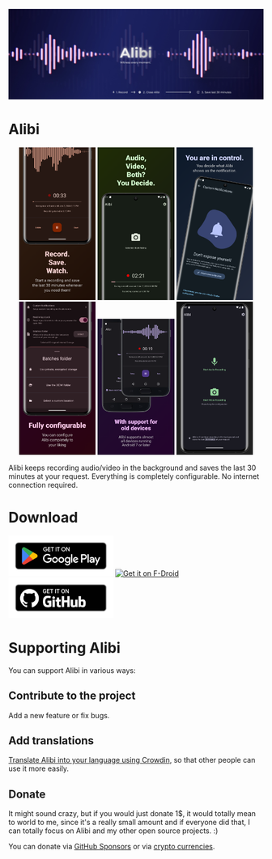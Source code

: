 ![Alibi, Witness every moment](readme_content/banner.webp)

# Alibi

<p float="left" align="center">
    <img src="fastlane/metadata/android/en-US/images/phoneScreenshots/01.webp" width="30%" />
    <img src="fastlane/metadata/android/en-US/images/phoneScreenshots/02.webp" width="30%" />
    <img src="fastlane/metadata/android/en-US/images/phoneScreenshots/03.webp" width="30%" />
    <img src="fastlane/metadata/android/en-US/images/phoneScreenshots/04.webp" width="30%" />
    <img src="fastlane/metadata/android/en-US/images/phoneScreenshots/05.webp" width="30%" />
    <img src="fastlane/metadata/android/en-US/images/phoneScreenshots/06.webp" width="30%" />
</p>

Alibi keeps recording audio/video in the background and saves the last 30 minutes at your request.
Everything is completely configurable. No internet connection required.

# Download

[<img src="readme_content/google-play-badge.png" alt="Get it on Google Play" height="80">](https://play.google.com/store/apps/details?id=app.myzel394.alibi)
[<img src="https://fdroid.gitlab.io/artwork/badge/get-it-on.png" alt="Get it on F-Droid" height="80">](https://f-droid.org/packages/app.myzel394.alibi)
[<img src="readme_content/github-badge.webp" alt="Get it on GitHub" height="80">](https://github.com/Myzel394/Alibi/releases)

# Supporting Alibi

You can support Alibi in various ways:

## Contribute to the project

Add a new feature or fix bugs.

## Add translations

[Translate Alibi into your language using Crowdin](https://crowdin.com/project/alibi), so that other
people can use it more easily.

## Donate

It might sound crazy, but if you would just donate 1$, it would totally mean to world to me, since
it's a really small amount and if everyone did that, I can totally focus on Alibi and my other open
source projects. :)

You can donate via [GitHub Sponsors](https://github.com/sponsors/Myzel394) or via [crypto currencies](https://github.com/Myzel394/contact-me?tab=readme-ov-file#donations).
